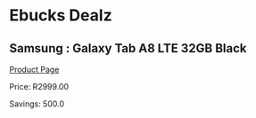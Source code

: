 
# Ebucks Dealz
## Samsung : Galaxy Tab A8 LTE 32GB Black
[Product Page](https://www.ebucks.com/web/shop/productSelected.do?prodId=1075356346&catId=714947548)

Price: R2999.00

Savings: 500.0


	